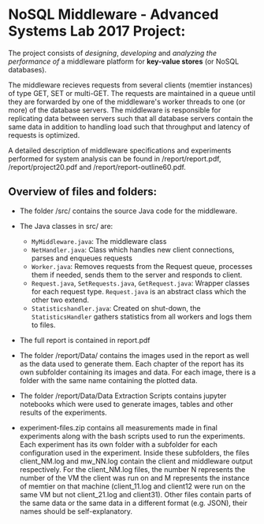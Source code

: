 # NoSQL Middleware - Advanced Systems Lab 2017 Project:

The project consists of *designing*, *developing* and *analyzing the performance of* a middleware platform for **key-value stores** (or NoSQL databases).

The middleware recieves requests from several clients (memtier instances) of type GET, SET or multi-GET. The requests are maintained in a queue until they are forwarded by one of the middleware's worker threads to one (or more) of the database servers. The middleware is responsible for replicating data between servers such that all database servers contain the same data in addition to handling load such that throughput and latency of requests is optimized.

A detailed description of middleware specifications and experiments performed for system analysis can be found in /report/report.pdf, /report/project20.pdf and /report/report-outline60.pdf.

## Overview of files and folders:

- The folder /src/ contains the source Java code for the middleware.
- The Java classes in src/ are:
    - `MyMiddleware.java`: The middleware class
    - `NetHandler.java`: Class which handles new client connections, parses and enqueues requests
    - `Worker.java`: Removes requests from the Request queue, processes them if needed, sends them to the server and responds to client.
    - `Request.java`, `SetRequests.java`, `GetRequest.java`: Wrapper classes for each request type. `Request.java` is an abstract class which the other two extend.
    - `Statisticshandler.java`: Created on shut-down, the `StatisticsHandler` gathers statistics from all workers and logs them to files.

- The full report is contained in report.pdf
- The folder /report/Data/ contains the images used in the report as well as the data used to generate them. Each chapter of the report has its own subfolder containing its images and data.
  For each image, there is a folder with the same name containing the plotted data.
- The folder /report/Data/Data Extraction Scripts contains jupyter notebooks which were used to
generate images, tables and other results of the experiments.
- experiment-files.zip contains all measurements made in final experiments along with the bash
scripts used to run the experiments. Each experiment has its own folder with a subfolder for each
configuration used in the experiment. Inside these subfolders, the files client_NM.log and mw_NN.log contain the client and middleware output respectively. For the client_NM.log files, the number N represents the number of the VM the client was run on and M represents the instance of memtier on that machine (client_11.log and client12 were run on the same VM but not client_21.log and client31). Other files contain parts of the same data or the same data in a different format (e.g. JSON), their names should be self-explanatory.
